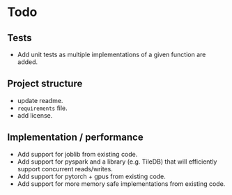 # Todo

## Tests

 - Add unit tests as multiple implementations of a given function are added.
 
## Project structure

 - update readme.
 - `requirements` file.
 - add license.

## Implementation / performance

 - Add support for joblib from existing code.
 - Add support for pyspark and a library (e.g. TileDB) that will efficiently support
   concurrent reads/writes.
 - Add support for pytorch + gpus from existing code.
 - Add support for more memory safe implementations from existing code.
 
